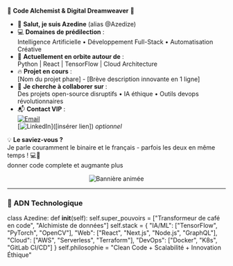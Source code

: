 🌟 **Code Alchemist & Digital Dreamweaver** 🌟

- 👋 **Salut, je suis Azedine** (alias @Azedize)  
- 💻 **Domaines de prédilection** :  
  Intelligence Artificielle • Développement Full-Stack • Automatisation Créative  
- 🚀 **Actuellement en orbite autour de** :  
  Python | React | TensorFlow | Cloud Architecture  
- 🔥 **Projet en cours** :  
  [Nom du projet phare] - [Brève description innovante en 1 ligne]  
- 🤝 **Je cherche à collaborer sur** :  
  Des projets open-source disruptifs • IA éthique • Outils devops révolutionnaires  
- 📬 **Contact VIP** :  
  [![Email](https://img.shields.io/badge/📩_Email-azedinechentouf0@gmail.com-blue?style=flat)](mailto:azedinechentouf0@gmail.com)  
  [![LinkedIn](https://img.shields.io/badge/👔_LinkedIn-Profil_Pro-blue)]([insérer lien]) *optionnel*  

💡 **Le saviez-vous ?**  
Je parle couramment le binaire et le français - parfois les deux en même temps ! 💻🥖  
  donner code complete et augmante plus


<!-- En-tête animée avec SVG dynamique -->
<div align="center">
  <img src="https://readme-typing-svg.demolab.com?font=Fira+Code&size=30&duration=4000&pause=1000&color=22D3EE&width=435&lines=🌟+Code+Alchimiste;🤖+Architecte+IA;🌐+Guru+Full-Stack;☁️+Sorcier+Cloud" alt="Bannière animée" />
</div>

---

### 🧬 **ADN Technologique**

class Azedine:
    def __init__(self):
        self.super_pouvoirs = ["Transformeur de café en code", "Alchimiste de données"]
        self.stack = {
            "IA/ML": ["TensorFlow", "PyTorch", "OpenCV"],
            "Web": ["React", "Next.js", "Node.js", "GraphQL"],
            "Cloud": ["AWS", "Serverless", "Terraform"],
            "DevOps": ["Docker", "K8s", "GitLab CI/CD"]
        }
        self.philosophie = "Clean Code + Scalabilité + Innovation Éthique"
